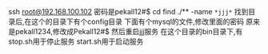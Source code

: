 ssh root@192.168.100.102
密码是pekall12#$
cd 
find ./** -name `*jjj*`
找到目录后,在这个的目录下有个config目录
下面有个mysql的文件,修改里面的密码
原来是pekall1234,修改成Pekall12#$
然后重启jjj服务
在这个目录的bin目录下,有stop.sh用于停止服务
start.sh用于启动服务
